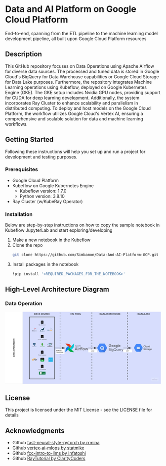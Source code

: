 # Data and AI Platform on Google Cloud Platform

End-to-end, spanning from the ETL pipeline to the machine learning model development pipeline, all built upon Google Cloud Platform resources

## Description

This GitHub repository focuses on Data Operations using Apache Airflow for diverse data sources. The processed and tuned data is stored in Google Cloud's BigQuery for Data Warehouse capabilities or Google Cloud Storage for Data Lake purposes. Furthermore, the repository integrates Machine Learning operations using Kubeflow, deployed on Google Kubernetes Engine (GKE). The GKE setup includes Nvidia GPU nodes, providing support for CUDA for deep learning development. Additionally, the system incorporates Ray Cluster to enhance scalability and parallelism in distributed computing. To deploy and host models on the Google Cloud Platform, the workflow utilizes Google Cloud's Vertex AI, ensuring a comprehensive and scalable solution for data and machine learning workflows.

## Getting Started

Following these instructions will help you set up and run a project for development and testing purposes. 

### Prerequisites

* Google Cloud Platform
* Kubeflow on Google Kubernetes Engine
    - Kubeflow version: 1.7.0
    - Python version: 3.8.10
* Ray Cluster (w/KubeRay Operator)

### Installation

Below are step-by-step instructions on how to copy the sample notebook in Kubeflow JupyterLab and start exploring/developing

1. Make a new notebook in the Kubeflow
2. Clone the repo
   ```sh
   git clone https://github.com/Simbamon/Data-And-AI-Platform-GCP.git
   ```
3. Install packages in the notebook
   ```sh
   !pip install '<REQUIRED_PACKAGES_FOR_THE_NOTEBOOK>'
   ```

## High-Level Architecture Diagram
### Data Operation
![DataOps](./images/dataops-flowchart.jpg)

## License

This project is licensed under the MIT License - see the LICENSE file for details

## Acknowledgments

* Github [fast-neural-style-pytorch by rrmina](https://github.com/rrmina/fast-neural-style-pytorch)
* Github [vertex-ai-mlops by statmike](https://github.com/statmike/vertex-ai-mlops)
* Github [fcc-intro-to-llms by Infatoshi](https://github.com/Infatoshi/fcc-intro-to-llms)
* Github [RayTutorial by ClarityCoders](https://github.com/ClarityCoders/RayTutorial/tree/master)